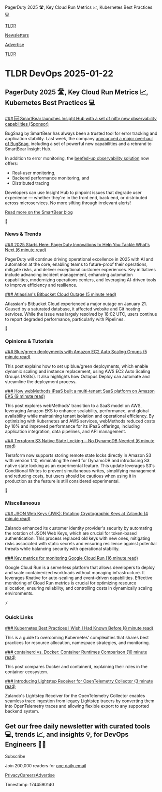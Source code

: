 PagerDuty 2025 🛣️, Key Cloud Run Metrics 📈, Kubernetes Best Practices 💻

[TLDR](/)

[Newsletters](/newsletters)

[Advertise](https://advertise.tldr.tech/)

[TLDR](/)

# TLDR DevOps 2025-01-22

## PagerDuty 2025 🛣️, Key Cloud Run Metrics 📈, Kubernetes Best Practices 💻

### 

[### 🆕 SmartBear launches Insight Hub with a set of nifty new observability capabilities (Sponsor)](https://smartbear.com/blog/introducing-insight-hub/?utm_medium=thirdPart&amp;utm_source=tldr&amp;utm_campaign=primary&amp;utm_content=blog)

BugSnag by SmartBear has always been a trusted tool for error tracking and application stability. Last week, the company [announced a major overhaul of BugSnag](https://smartbear.com/blog/introducing-insight-hub/?utm_medium=thirdPart&utm_source=tldr&utm_campaign=primary&utm_content=blog), including a set of powerful new capabilities and a rebrand to SmartBear Insight Hub.

In addition to error monitoring, the [beefed-up observability solution](https://smartbear.com/insight-hub/?utm_medium=thirdPart&utm_source=tldr&utm_campaign=primary&utm_content=hp) now offers:

* Real-user monitoring,
* Backend performance monitoring, and
* Distributed tracing

Developers can use Insight Hub to pinpoint issues that degrade user experience — whether they're in the front end, back end, or distributed across microservices. No more sifting through irrelevant alerts!

[Read more on the SmartBear blog](https://smartbear.com/blog/introducing-insight-hub/?utm_medium=thirdPart&utm_source=tldr&utm_campaign=primary&utm_content=blog)

📱

### News & Trends

[### 2025 Starts Here: PagerDuty Innovations to Help You Tackle What's Next (6 minute read)](https://www.pagerduty.com/blog/drive-operational-excellence-in-2025-with-pagerduty-innovations/?utm_source=tldrdevops)

PagerDuty will continue driving operational excellence in 2025 with AI and automation at the core, enabling teams to future-proof their operations, mitigate risks, and deliver exceptional customer experiences. Key initiatives include advancing incident management, enhancing automation capabilities, modernizing operations centers, and leveraging AI-driven tools to improve efficiency and resilience.

[### Atlassian's Bitbucket Cloud Outage (5 minute read)](https://www.theregister.com/2025/01/21/atlassian_bitbucket_cloud_outage/?utm_source=tldrdevops)

Atlassian's Bitbucket Cloud experienced a major outage on January 21. Caused by a saturated database, it affected website and Git hosting services. While the issue was largely resolved by 18:02 UTC, users continue to report degraded performance, particularly with Pipelines.

🚀

### Opinions & Tutorials

[### Blue/green deployments with Amazon EC2 Auto Scaling Groups (5 minute read)](https://octopus.com/blog/ami-blue-green?utm_source=tldrdevops)

This post explains how to set up blue/green deployments, which enable dynamic scaling and instance replacement, using AWS EC2 Auto Scaling Groups (ASGs). It also highlights how Octopus Deploy can automate and streamline the deployment process.

[### How webMethods iPaaS built a multi-tenant SaaS platform on Amazon EKS (9 minute read)](https://aws.amazon.com/blogs/containers/how-webmethods-ipaas-built-a-multi-tenant-saas-platform-on-amazon-eks/?utm_source=tldrdevops)

This post explores webMethods' transition to a SaaS model on AWS, leveraging Amazon EKS to enhance scalability, performance, and global availability while maintaining tenant isolation and operational efficiency. By optimizing with Kubernetes and AWS services, webMethods reduced costs by 10% and improved performance for its iPaaS offerings, including application integration, data pipelines, and API management.

[### Terraform S3 Native State Locking — No DynamoDB Needed (6 minute read)](https://medium.com/@pank.dhnd/terraform-s3-native-state-locking-no-dynamodb-needed-5d465befc131?utm_source=tldrdevops)

Terraform now supports storing remote state locks directly in Amazon S3 with version 1.10, eliminating the need for DynamoDB and introducing S3 native state locking as an experimental feature. This update leverages S3's Conditional Writes to prevent simultaneous writes, simplifying management and reducing costs, but users should be cautious when using it in production as the feature is still considered experimental.

🎁

### Miscellaneous

[### JSON Web Keys (JWK): Rotating Cryptographic Keys at Zalando (4 minute read)](https://engineering.zalando.com/posts/2025/01/automated-json-web-key-rotation.html?utm_source=tldrdevops)

Zalando enhanced its customer identity provider's security by automating the rotation of JSON Web Keys, which are crucial for token-based authentication. This process replaced old keys with new ones, mitigating risks associated with static secrets and ensuring resilience against potential threats while balancing security with operational stability.

[### Key metrics for monitoring Google Cloud Run (16 minute read)](https://www.datadoghq.com/blog/key-metrics-for-cloud-run-monitoring/?utm_source=tldrdevops)

Google Cloud Run is a serverless platform that allows developers to deploy and scale containerized workloads without managing infrastructure. It leverages Knative for auto-scaling and event-driven capabilities. Effective monitoring of Cloud Run metrics is crucial for optimizing resource allocation, ensuring reliability, and controlling costs in dynamically scaling environments.

⚡️

### Quick Links

[### Kubernetes Best Practices I Wish I Had Known Before (8 minute read)](https://www.pulumi.com/blog/kubernetes-best-practices-i-wish-i-had-known-before/?utm_source=tldrdevops)

This is a guide to overcoming Kubernetes' complexities that shares best practices for resource allocation, namespace strategies, and monitoring.

[### containerd vs. Docker: Container Runtimes Comparison (10 minute read)](https://spacelift.io/blog/containerd-vs-docker?utm_source=tldrdevops)

This post compares Docker and containerd, explaining their roles in the container ecosystem.

[### Introducing Lightstep Receiver for OpenTelemetry Collector (3 minute read)](https://engineering.zalando.com/posts/2025/01/otelcollector-lightstep-receiver-oss.html?utm_source=tldrdevops)

Zalando's Lightstep Receiver for the OpenTelemetry Collector enables seamless trace ingestion from legacy Lightstep tracers by converting them into OpenTelemetry traces and allowing flexible export to any supported backend system.

## Get our free daily newsletter with curated tools 💻, trends 📈, and insights 💡, for DevOps Engineers 👨‍💻

Subscribe

Join 200,000 readers for [one daily email](/api/latest/devops)

[Privacy](/privacy)[Careers](https://jobs.ashbyhq.com/tldr.tech)[Advertise](/devops/advertise)

Timestamp: 1744590140